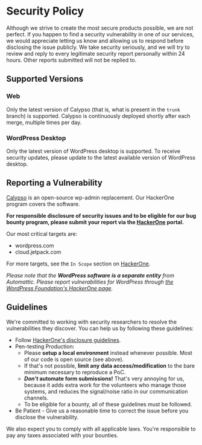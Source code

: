 # Security Policy

Although we strive to create the most secure products possible, we are not perfect. If you happen to find a security vulnerability in one of our services, we would appreciate letting us know and allowing us to respond before disclosing the issue publicly.  We take security seriously, and we will try to review and reply to every legitimate security report personally within 24 hours. Other reports submitted will not be replied to.

## Supported Versions

### Web

Only the latest version of Calypso (that is, what is present in the `trunk` branch) is supported. Calypso is continuously deployed shortly after each merge, multiple times per day.

### WordPress Desktop

Only the latest version of WordPress desktop is supported. To receive security updates, please update to the latest available version of WordPress desktop.

## Reporting a Vulnerability

[Calypso](https://developer.wordpress.com/calypso/) is an open-source wp-admin replacement. Our HackerOne program covers the software.

**For responsible disclosure of security issues and to be eligible for our bug bounty program, please submit your report via the [HackerOne](https://hackerone.com/automattic) portal.**

Our most critical targets are:

* wordpress.com
* cloud.jetpack.com

For more targets, see the `In Scope` section on [HackerOne](https://hackerone.com/automattic).

_Please note that the **WordPress software is a separate entity** from Automattic. Please report vulnerabilities for WordPress through [the WordPress Foundation's HackerOne page](https://hackerone.com/wordpress)._

## Guidelines

We're committed to working with security researchers to resolve the vulnerabilities they discover. You can help us by following these guidelines:

*   Follow [HackerOne's disclosure guidelines](https://www.hackerone.com/disclosure-guidelines).
*   Pen-testing Production:
    *   Please **setup a local environment** instead whenever possible. Most of our code is open source (see above).
    *   If that's not possible, **limit any data access/modification** to the bare minimum necessary to reproduce a PoC.
    *   **_Don't_ automate form submissions!** That's very annoying for us, because it adds extra work for the volunteers who manage those systems, and reduces the signal/noise ratio in our communication channels.
    *   To be eligible for a bounty, all of these guidelines must be followed.
*   Be Patient - Give us a reasonable time to correct the issue before you disclose the vulnerability.

We also expect you to comply with all applicable laws. You're responsible to pay any taxes associated with your bounties.
